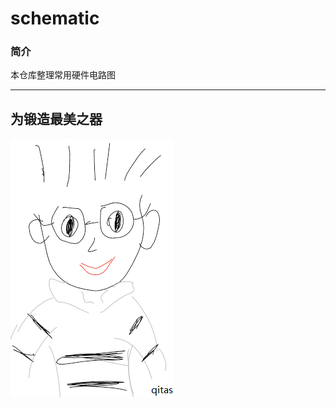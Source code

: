 ﻿# schematic

### 简介

本仓库整理常用硬件电路图



---

## 为锻造最美之器

[![sites](qitas/qitas.png)](http://www.qitas.cn)
